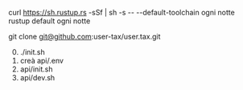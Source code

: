 curl https://sh.rustup.rs -sSf | sh -s -- --default-toolchain ogni notte<br>rustup default ogni notte

git clone git@github.com:user-tax/user.tax.git

0. ./init.sh
1. creà api/.env
2. api/init.sh
3. api/dev.sh